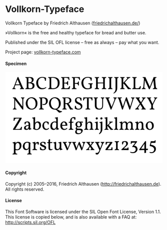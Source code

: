 # Vollkorn-Typeface
Vollkorn Typeface by Friedrich Althausen ([friedrichalthausen.de/](1))

»Vollkorn« is the free and healthy typeface for bread and butter use.

Published under the SIL OFL license – free as always – pay what you want.

Project page: [vollkorn-typeface.com](2)

#### Specimen

![Vollkorn Specimen](sources/vollkorn-specimen.png)

#### Copyright

Copyright (c) 2005–2016, Friedrich Althausen (http://friedrichalthausen.de). All rights reserved.

#### License

This Font Software is licensed under the SIL Open Font License, Version 1.1.
This license is copied below, and is also available with a FAQ at:
http://scripts.sil.org/OFL


[1]:http://friedrichalthausen.de
[2]:http://www.vollkorn-typeface.com/
